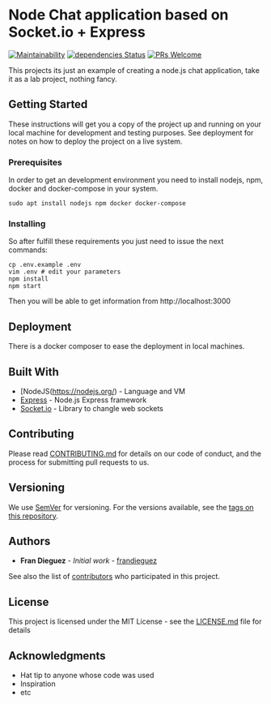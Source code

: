 # Node Chat application based on Socket.io + Express
[![Maintainability](https://api.codeclimate.com/v1/badges/534b7dc52af7d2bee6da/maintainability)](https://codeclimate.com/github/frandieguez/node-rest-api/maintainability)
[![dependencies Status](https://david-dm.org/frandieguez/node-rest-api/status.svg)](https://david-dm.org/frandieguez/node-rest-api)  [![PRs Welcome](https://img.shields.io/badge/PRs-welcome-brightgreen.svg?style=flat-square)](http://makeapullrequest.com)

This projects its just an example of creating a node.js chat application, take it as a lab project, nothing fancy.

## Getting Started

These instructions will get you a copy of the project up and running on your local machine for development and testing purposes. See deployment for notes on how to deploy the project on a live system.

### Prerequisites

In order to get an development environment you need to install nodejs, npm, docker and docker-compose in your system.

```
sudo apt install nodejs npm docker docker-compose
```

### Installing

So after fulfill these requirements you just need to issue the next commands:

```
cp .env.example .env
vim .env # edit your parameters
npm install
npm start
```

Then you will be able to get information from http://localhost:3000


## Deployment

There is a docker composer to ease the deployment in local machines.

## Built With

- [NodeJS(https://nodejs.org/) - Language and VM
- [Express](https://expressjs.com/) - Node.js Express framework
- [Socket.io](https://socket.io) - Library to changle web sockets

## Contributing

Please read [CONTRIBUTING.md](https://gist.github.com/frandieguez/6e0fe20139abc0285cd5955784843b21) for details on our code of conduct, and the process for submitting pull requests to us.

## Versioning

We use [SemVer](http://semver.org/) for versioning. For the versions available, see the [tags on this repository](https://github.com/frandieguez/node-restserver-api/tags).

## Authors

- **Fran Dieguez** - _Initial work_ - [frandieguez](https://github.com/frandieguez)

See also the list of [contributors](https://github.com/frandieguez/node-restserver-api/contributors) who participated in this project.

## License

This project is licensed under the MIT License - see the [LICENSE.md](LICENSE.md) file for details

## Acknowledgments

- Hat tip to anyone whose code was used
- Inspiration
- etc
